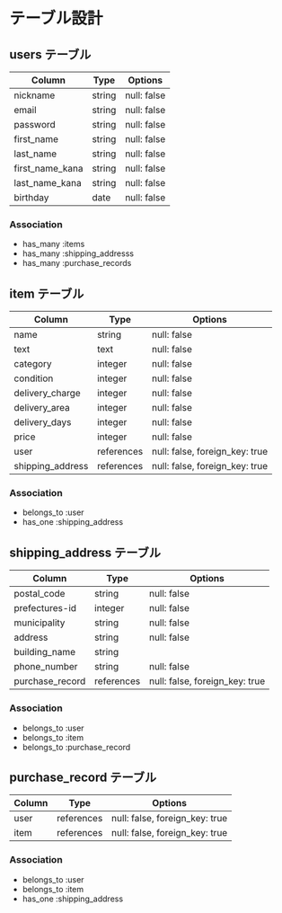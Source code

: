 # テーブル設計

## users テーブル

| Column                    | Type      | Options                        |
| ------------------------- | --------- | ------------------------------ |
| nickname                  | string    | null: false                    |
| email                     | string    | null: false                    |
| password                  | string    | null: false                    |
| first_name                | string    | null: false                    |
| last_name                 | string    | null: false                    |
| first_name_kana           | string    | null: false                    |
| last_name_kana            | string    | null: false                    |
| birthday                  | date      | null: false                    |

### Association

- has_many :items
- has_many :shipping_addresss
- has_many :purchase_records

## item テーブル

| Column                    | Type      | Options                        |
| ------------------------- | --------- | ------------------------------ |
| name                      | string    | null: false                    |
| text                      | text      | null: false                    |
| category                  | integer   | null: false                    |
| condition                 | integer   | null: false                    |
| delivery_charge           | integer   | null: false                    |
| delivery_area             | integer   | null: false                    |
| delivery_days             | integer   | null: false                    |
| price                     | integer   | null: false                    |
| user                      | references| null: false, foreign_key: true |
| shipping_address          | references| null: false, foreign_key: true |


### Association

- belongs_to :user
- has_one :shipping_address


## shipping_address テーブル

| Column                    | Type      | Options                        |
| ------------------------- | --------- | ------------------------------ |
| postal_code               | string    | null: false                    |
| prefectures-id            | integer   | null: false                    |
| municipality              | string    | null: false                    |
| address                   | string    | null: false                    |
| building_name             | string    |                                |
| phone_number              | string    | null: false                    |
| purchase_record           | references| null: false, foreign_key: true |


### Association

- belongs_to :user
- belongs_to :item
- belongs_to :purchase_record



## purchase_record テーブル

| Column                    | Type      | Options                        |
| ------------------------- | --------- | ------------------------------ |
| user                      | references| null: false, foreign_key: true |
| item                      | references| null: false, foreign_key: true |


### Association

- belongs_to :user
- belongs_to :item
- has_one :shipping_address